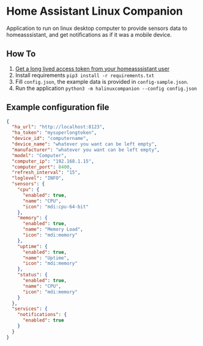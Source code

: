 # Home Assistant Linux Companion

Application to run on linux desktop computer to provide sensors data to homeasssistant, and get notifications as if it was a mobile device.

## How To

1. [Get a long lived access token from your homeasssistant user](https://www.atomicha.com/home-assistant-how-to-generate-long-lived-access-token-part-1/)
1. Install requirements `pip3 install -r requirements.txt`
1. Fill `config.json`, the example data is provided in `config-sample.json`.
1. Run the application `python3 -m halinuxcompanion --config config.json`

## Example configuration file

```json
{
  "ha_url": "http://localhost:8123",
  "ha_token": "mysuperlongtoken",
  "device_id": "computername",
  "device_name": "whatever you want can be left empty",
  "manufacturer": "whatever you want can be left empty",
  "model": "Computer",
  "computer_ip": "192.168.1.15",
  "computer_port": 8400,
  "refresh_interval": "15",
  "loglevel": "INFO",
  "sensors": {
    "cpu": {
      "enabled": true,
      "name": "CPU",
      "icon": "mdi:cpu-64-bit"
    },
    "memory": {
      "enabled": true,
      "name": "Memory Load",
      "icon": "mdi:memory"
    },
    "uptime": {
      "enabled": true,
      "name": "Uptime",
      "icon": "mdi:memory"
    },
    "status": {
      "enabled": true,
      "name": "CPU",
      "icon": "mdi:memory"
    }
  },
  "services": {
    "notifications": {
      "enabled": true
    }
  }
}
```


